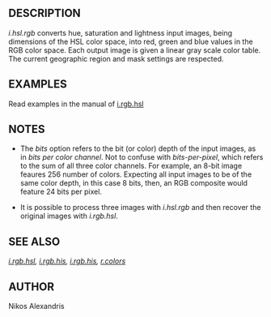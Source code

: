 DESCRIPTION
-----------

*i.hsl.rgb* converts hue, saturation and lightness input images, being
dimensions of the HSL color space, into red, green and blue values in
the RGB color space. Each output image is given a linear gray scale
color table. The current geographic region and mask settings are
respected.

EXAMPLES
--------

Read examples in the manual of [i.rgb.hsl](i.rgb.hsl.html)

NOTES
-----

- The <em>bits</em> option refers to the bit (or color) depth of the input
images, as in *bits per color channel*.  Not to confuse with *bits-per-pixel*,
which refers to the sum of all three color channels.  For example, an 8-bit
image feaures 256 number of colors.  Expecting all input images to be of the
same color depth, in this case 8 bits, then, an RGB composite would feature 24
bits per pixel.

- It is possible to process three images with *i.hsl.rgb* and then recover
the original images with *i.rgb.hsl*.

SEE ALSO
--------

*[i.rgb.hsl](i.rgb.hsl.html), [i.rgb.his](i.rgb.his.html), [i.rgb.his](i.his.rgb.html),
[r.colors](r.colors.html)*

AUTHOR
------

Nikos Alexandris
